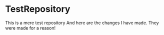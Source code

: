 # TestRepository
This is a mere test repository
And here are the changes I have made. They were made for a reason!
